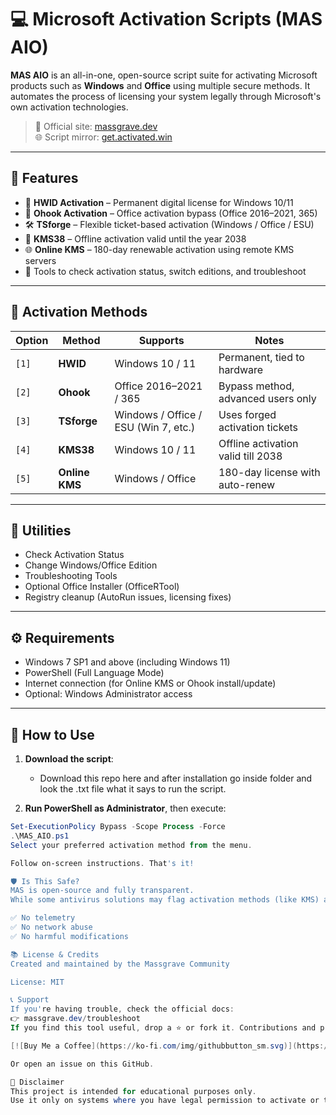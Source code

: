 # 💻 Microsoft Activation Scripts (MAS AIO)

**MAS AIO** is an all-in-one, open-source script suite for activating Microsoft products such as **Windows** and **Office** using multiple secure methods. It automates the process of licensing your system legally through Microsoft's own activation technologies.

> 🔗 Official site: [massgrave.dev](https://massgrave.dev)  
> 🌐 Script mirror: [get.activated.win](https://get.activated.win)

---

## 📌 Features

- 🔑 **HWID Activation** – Permanent digital license for Windows 10/11
- 🔐 **Ohook Activation** – Office activation bypass (Office 2016–2021, 365)
- 🛠️ **TSforge** – Flexible ticket-based activation (Windows / Office / ESU)
- 📅 **KMS38** – Offline activation valid until the year 2038
- 🌐 **Online KMS** – 180-day renewable activation using remote KMS servers
- 🧰 Tools to check activation status, switch editions, and troubleshoot

---

## 🧩 Activation Methods

| Option | Method      | Supports                             | Notes                                                  |
|--------|-------------|--------------------------------------|--------------------------------------------------------|
| `[1]`  | **HWID**     | Windows 10 / 11                      | Permanent, tied to hardware                            |
| `[2]`  | **Ohook**    | Office 2016–2021 / 365               | Bypass method, advanced users only                     |
| `[3]`  | **TSforge**  | Windows / Office / ESU (Win 7, etc.) | Uses forged activation tickets                         |
| `[4]`  | **KMS38**    | Windows 10 / 11                      | Offline activation valid till 2038                     |
| `[5]`  | **Online KMS** | Windows / Office                  | 180-day license with auto-renew                        |

---

## 🔧 Utilities

- Check Activation Status
- Change Windows/Office Edition
- Troubleshooting Tools
- Optional Office Installer (OfficeRTool)
- Registry cleanup (AutoRun issues, licensing fixes)

---

## ⚙️ Requirements

- Windows 7 SP1 and above (including Windows 11)
- PowerShell (Full Language Mode)
- Internet connection (for Online KMS or Ohook install/update)
- Optional: Windows Administrator access

---

## 🚀 How to Use

1. **Download the script**:
   - Download this repo here and after installation go inside folder and look the .txt file what it says to run the script.

2. **Run PowerShell as Administrator**, then execute:

```powershell
Set-ExecutionPolicy Bypass -Scope Process -Force
.\MAS_AIO.ps1
Select your preferred activation method from the menu.

Follow on-screen instructions. That's it!

🛡️ Is This Safe?
MAS is open-source and fully transparent.
While some antivirus solutions may flag activation methods (like KMS) as "potentially unwanted," the tool itself is clean and community-trusted.

✅ No telemetry
✅ No network abuse
✅ No harmful modifications

📚 License & Credits
Created and maintained by the Massgrave Community

License: MIT

📞 Support
If you're having trouble, check the official docs:
👉 massgrave.dev/troubleshoot
If you find this tool useful, drop a ⭐ or fork it. Contributions and proxy improvements are welcome.

[![Buy Me a Coffee](https://ko-fi.com/img/githubbutton_sm.svg)](https://ko-fi.com/G2G114SBVV)

Or open an issue on this GitHub.

🙏 Disclaimer
This project is intended for educational purposes only.
Use it only on systems where you have legal permission to activate or test software.
